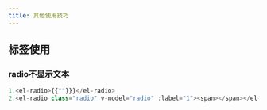 ```yaml
--- 
title: 其他使用技巧  
---
```


## 标签使用
### radio不显示文本
``` js
1.<el-radio>{{""}}}</el-radio>
2.<el-radio class="radio" v-model="radio" :label="1"><span></span></el-radio>
```
